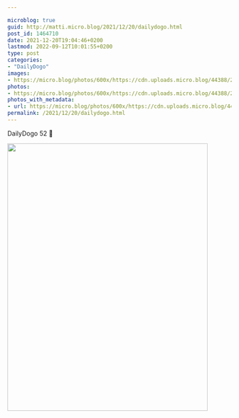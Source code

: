 ```yaml
---

microblog: true
guid: http://matti.micro.blog/2021/12/20/dailydogo.html
post_id: 1464710
date: 2021-12-20T19:04:46+0200
lastmod: 2022-09-12T10:01:55+0200
type: post
categories:
- "DailyDogo"
images:
- https://micro.blog/photos/600x/https://cdn.uploads.micro.blog/44388/2021/d7f5c3204e.jpg
photos:
- https://micro.blog/photos/600x/https://cdn.uploads.micro.blog/44388/2021/d7f5c3204e.jpg
photos_with_metadata:
- url: https://micro.blog/photos/600x/https://cdn.uploads.micro.blog/44388/2021/d7f5c3204e.jpg
permalink: /2021/12/20/dailydogo.html
---
```

DailyDogo 52 🐶

<img src="https://micro.blog/photos/600x/https://blog.martin-haehnel.de/uploads/2021/d7f5c3204e.jpg" width="450" height="600" alt="" />
